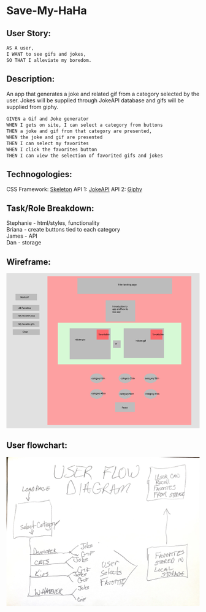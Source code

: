 # Save-My-HaHa

## User Story: 
```
AS A user,
I WANT to see gifs and jokes,
SO THAT I alleviate my boredom.
```
## Description: 
An app that generates a joke and related gif from a category selected by the user. Jokes will be supplied through JokeAPI database and gifs will be supplied from giphy.

```
GIVEN a Gif and Joke generator
WHEN I gets on site, I can select a category from buttons
THEN a joke and gif from that category are presented,
WHEN the joke and gif are presented
THEN I can select my favorites
WHEN I click the favorites button
THEN I can view the selection of favorited gifs and jokes
```

## Technogologies:
CSS Framework: <a href="http://getskeleton.com/">Skeleton</a>
API 1: <a href="https://sv443.net/jokeapi/v2/">JokeAPI</a>
API 2: <a href="https://developers.giphy.com/docs/sdk">Giphy</a>

## Task/Role Breakdown:

Stephanie - html/styles, functionality<br>
Briana - create buttons tied to each category<br>
James - API<br>
Dan - storage


## Wireframe:
<img src="assets\images\Wire-Frame.png" alt="Wireframe">

## User flowchart:

<img src="assets\images\UserFlow.jpg" alt="User Flow Diagram">
